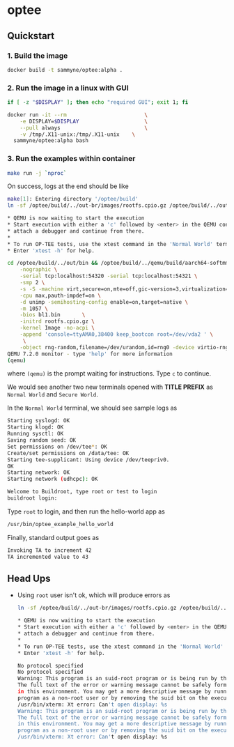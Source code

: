 # optee

## Quickstart

### 1. Build the image
```bash
docker build -t sammyne/optee:alpha .
```

### 2. Run the image in a linux with GUI

```bash
if [ -z "$DISPLAY" ]; then echo "required GUI"; exit 1; fi

docker run -it --rm 				        \
	-e DISPLAY=$DISPLAY 			        \
	--pull always 				            \
	-v /tmp/.X11-unix:/tmp/.X11-unix 	\
  sammyne/optee:alpha bash
```

### 3. Run the examples within container

```bash
make run -j `nproc`
```

On success, logs at the end should be like

```bash
make[1]: Entering directory '/optee/build'
ln -sf /optee/build/../out-br/images/rootfs.cpio.gz /optee/build/../out/bin/

* QEMU is now waiting to start the execution
* Start execution with either a 'c' followed by <enter> in the QEMU console or
* attach a debugger and continue from there.
*
* To run OP-TEE tests, use the xtest command in the 'Normal World' terminal
* Enter 'xtest -h' for help.

cd /optee/build/../out/bin && /optee/build/../qemu/build/aarch64-softmmu/qemu-system-aarch64 \
	-nographic \
	-serial tcp:localhost:54320 -serial tcp:localhost:54321 \
	-smp 2 \
	-s -S -machine virt,secure=on,mte=off,gic-version=3,virtualization=false \
	-cpu max,pauth-impdef=on \
	-d unimp -semihosting-config enable=on,target=native \
	-m 1057 \
	-bios bl1.bin		\
	-initrd rootfs.cpio.gz \
	-kernel Image -no-acpi \
	-append 'console=ttyAMA0,38400 keep_bootcon root=/dev/vda2 ' \
	 \
	-object rng-random,filename=/dev/urandom,id=rng0 -device virtio-rng-pci,rng=rng0,max-bytes=1024,period=1000 -netdev user,id=vmnic -device virtio-net-device,netdev=vmnic
QEMU 7.2.0 monitor - type 'help' for more information
(qemu)
```

where `(qemu)` is the prompt waiting for instructions. Type `c` to continue.

We would see another two new terminals opened with **TITLE PREFIX** as `Normal World` and `Secure World`.

In the `Normal World` terminal, we should see sample logs as 

```bash
Starting syslogd: OK
Starting klogd: OK
Running sysctl: OK
Saving random seed: OK
Set permissions on /dev/tee*: OK
Create/set permissions on /data/tee: OK
Starting tee-supplicant: Using device /dev/teepriv0.
OK
Starting network: OK
Starting network (udhcpc): OK

Welcome to Buildroot, type root or test to login
buildroot login:
```

Type `root` to login, and then run the hello-world app as

```bash
/usr/bin/optee_example_hello_world
```

Finally, standard output goes as

```bash
Invoking TA to increment 42
TA incremented value to 43
```

## Head Ups
- Using `root` user isn't ok, which will produce errors as
	```bash
	ln -sf /optee/build/../out-br/images/rootfs.cpio.gz /optee/build/../out/bin/

	* QEMU is now waiting to start the execution
	* Start execution with either a 'c' followed by <enter> in the QEMU console or
	* attach a debugger and continue from there.
	*
	* To run OP-TEE tests, use the xtest command in the 'Normal World' terminal
	* Enter 'xtest -h' for help.

	No protocol specified
	No protocol specified
	Warning: This program is an suid-root program or is being run by the root user.
	The full text of the error or warning message cannot be safely formatted
	in this environment. You may get a more descriptive message by running the
	program as a non-root user or by removing the suid bit on the executable.
	/usr/bin/xterm: Xt error: Can't open display: %s
	Warning: This program is an suid-root program or is being run by the root user.
	The full text of the error or warning message cannot be safely formatted
	in this environment. You may get a more descriptive message by running the
	program as a non-root user or by removing the suid bit on the executable.
	/usr/bin/xterm: Xt error: Can't open display: %s
	```